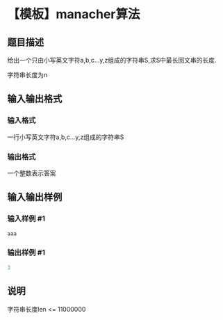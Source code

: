# 【模板】manacher算法

## 题目描述

给出一个只由小写英文字符a,b,c...y,z组成的字符串S,求S中最长回文串的长度.

字符串长度为n

## 输入输出格式

### 输入格式

一行小写英文字符a,b,c...y,z组成的字符串S

### 输出格式

一个整数表示答案

## 输入输出样例

### 输入样例 #1

```cpp
aaa
```


### 输出样例 #1

```cpp
3
```


## 说明

字符串长度len <= 11000000

